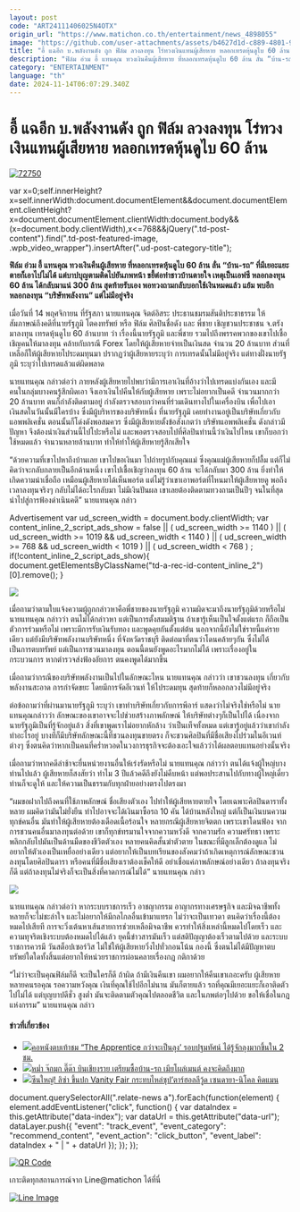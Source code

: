 ```yaml
---
layout: post
code: "ART24111406025N4OTX"
origin_url: "https://www.matichon.co.th/entertainment/news_4898055"
image: "https://github.com/user-attachments/assets/b4627d1d-c889-4801-9798-0245cfd095ee"
title: "อี้ แฉอีก บ.พลังงานดัง ถูก ฟิล์ม ลวงลงทุน โร่ทวงเงินแทนผู้เสียหาย หลอกเทรดหุ้นดูไบ 60 ล้าน"
description: "ฟิล์ม อ่วม อี้ แทนคุณ ทวงเงินคืนผู้เสียหาย ที่หลอกเทรดหุ้นดูไบ 60 ล้าน ลั่น “บ้าน-รถ” ที่มีเยอะแยะ ตายก็เอาไปไม่ได้ แต่บาปบุญตามติดไปยันภพหน้า"
category: "ENTERTAINMENT"
language: "th"
date: 2024-11-14T06:07:29.340Z
---
```


# อี้ แฉอีก บ.พลังงานดัง ถูก ฟิล์ม ลวงลงทุน โร่ทวงเงินแทนผู้เสียหาย หลอกเทรดหุ้นดูไบ 60 ล้าน

[![](https://www.matichon.co.th/wp-content/uploads/2024/11/72750.jpg "72750")](https://www.matichon.co.th/wp-content/uploads/2024/11/72750.jpg)

var x=0;self.innerHeight?x=self.innerWidth:document.documentElement&&document.documentElement.clientHeight?x=document.documentElement.clientWidth:document.body&&(x=document.body.clientWidth),x<=768&&jQuery(".td-post-content").find(".td-post-featured-image, .wpb\_video\_wrapper").insertAfter(".ud-post-category-title");

**ฟิล์ม อ่วม อี้ แทนคุณ ทวงเงินคืนผู้เสียหาย ที่หลอกเทรดหุ้นดูไบ 60 ล้าน ลั่น “บ้าน-รถ” ที่มีเยอะแยะ ตายก็เอาไปไม่ได้ แต่บาปบุญตามติดไปยันภพหน้า ขยี้ต่อทำชาวบ้านตายใจ เหตุเป็นเอฟซี หลอกลงทุน 60 ล้าน ได้กลับมาแน่ 300 ล้าน สุดท้ายรับเอง พอทวงถามกลับบอกใช้เงินหมดแล้ว แย้ม พบอีก หลอกลงทุน “บริษัทพลังงาน” แต่ไม่มีอยู่จริง**

เมื่อวันที่ 14 พฤศจิกายน ที่รัฐสภา นายแทนคุณ จิตต์อิสระ ประธานชมรมสันติประชาธรรม ให้สัมภาษณ์ถึงคดีที่นายรัฐภูมิ โตคงทรัพย์ หรือ ฟิล์ม ศิลปินชื่อดัง และ พี่ชาย เชิญชวนประชาชน จ.ตรัง มาลงทุน เทรดหุ้นดูไบ 60 ล้านบาท ว่า เรื่องนี้นายรัฐภูมิ และพี่ชาย รวมไปถึงพรรคพวกของเขาไปเชื้อเชิญคนให้มาลงทุน คล้ายกับกรณี Forex โดยให้ผู้เสียหายจ่ายเป็นเงินสด จำนวน 20 ล้านบาท ส่วนที่เหลือก็ให้ผู้เสียหายไประดมทุนมา ปรากฏว่าผู้เสียหายระบุว่า การเทรดนั้นไม่มีอยู่จริง แต่ทางฝั่งนายรัฐภูมิ ระบุว่าไปเทรดแล้วแต่ผิดพลาด

นายแทนคุณ กล่าวต่อว่า ภายหลังผู้เสียหายไปพบว่ามีการเอาเงินที่อ้างว่าไปเทรดแบ่งกันเอง และมีคนในกลุ่มบางคนรู้สึกผิดเอา จึงเอาเงินไปคืนให้กับผู้เสียหาย เพราะไม่อยากเป็นคดี จำนวนมากกว่า 20 ล้านบาท ตนก็กำลังติดตามอยู่ กำลังตรวจสอบกว่าคนที่ร่วมเดินทางไปในเครื่องบิน เพื่อไปเอาเงินสดในวันนั้นมีใครบ้าง ซึ่งมีผู้บริหารของบริษัทหนึ่ง ที่นายรัฐภูมิ เคยทำงานอยู่เป็นบริษัทเกี่ยวกับแอพพลิเคชั่น ตอนนั้นก็โด่งดังพอสมควร ซึ่งมีผู้เสียหายตั้งข้อสังเกตว่า บริษัทแอพพลิเคชั่น ดังกล่าวมีปัญหา จึงต้องนำเงินส่วนนี้ไปโปะหรือไม่ และพอตรวจสอบไปที่ศิลปินท่านนี้ว่าเงินไปไหน เขาก็บอกว่าใช้หมดแล้ว จำนวนหลายล้านบาท ทำให้ทำให้ผู้เสียหายรู้สึกเสียใจ

“ด้วยความที่เขาไปหาถึงบ้านเลย เขาไปขอเงินมา ไปถ่ายรูปกับคุณแม่ ซึ่งคุณแม่ผู้เสียหายก็ปลื้ม แต่ก็ไม่คิดว่าจะกลับกลายเป็นอีกด้านหนึ่ง เขาไปเชื้อเชิญว่าลงทุน 60 ล้าน จะได้กลับมา 300 ล้าน ยิ่งทำให้เกิดความน่าเชื่อถือ เหมือนผู้เสียหายได้เห็นพอร์ต แต่ไม่รู้ว่าเขาเอาพอร์ตที่ไหนมาให้ผู้เสียหายดู พอถึงเวลาลงทุนจริงๆ กลับไม่ได้อะไรกลับมา ไม่มีเงินปันผล เขาเลยต้องติดตามทวงถามเป็นปีๆ จนในที่สุดนำไปสู่การฟ้องดำเนินคดี” นายแทนคุณ กล่าว

Advertisement var ud\_screen\_width = document.body.clientWidth; var content\_inline\_2\_script\_ads\_show = false || ( ud\_screen\_width >= 1140 ) || ( ud\_screen\_width >= 1019 && ud\_screen\_width < 1140 ) || ( ud\_screen\_width >= 768 && ud\_screen\_width < 1019 ) || ( ud\_screen\_width < 768 ) ; if(!content\_inline\_2\_script\_ads\_show){ document.getElementsByClassName("td-a-rec-id-content\_inline\_2")\[0\].remove(); }

![](https://www.matichon.co.th/wp-content/uploads/2024/11/S__50774066_0.jpg)

เมื่อถามว่าตามใบแจ้งความผู้ถูกกล่าวหาคือพี่ชายของนายรัฐภูมิ ความผิดจะมาถึงนายรัฐภูมิด้วยหรือไม่ นายแทนคุณ กล่าวว่า ตนไม่ได้กล่าวหา แต่เป็นการตั้งสมมติฐาน ถ้าเขารู้เห็นเป็นใจตั้งแต่แรก ก็ถือเป็นตัวการร่วมหรือไม่ เพราะมีการรับเงินรับทอง และพูดคุยกันตั้งแต่ต้น นอกจากนี้ยังไม่ใช่รายนี้แค่รายเดียว แต่ยังมีบริษัทพลังงานบริษัทหนึ่ง ที่จังหวัดราชบุรี ติดต่อมาที่ตนว่าโดนคล้ายๆกัน ซึ่งไม่ได้เป็นการตบทรัพย์ แต่เป็นการชวนมาลงทุน ตอนนี้ตนยังพูดอะไรมากไม่ได้ เพราะเรื่องอยู่ในกระบวนการ หากตำรวจส่งฟ้องอัยการ ตนคงพูดได้มากขึ้น

เมื่อถามว่ากรณีของบริษัทพลังงานเป็นไปในลักษณะไหน นายแทนคุณ กล่าวว่า เขาชวนลงทุน เกี่ยวกับพลังงานสะอาด การกำจัดขยะ โดยมีการจัดอีเวนท์ ให้ไประดมทุน สุดท้ายก็หลอกลวงไม่มีอยู่จริง

ต่อข้อถามว่าที่ผ่านมานายรัฐภูมิ ระบุว่า เขาทำบริษัทเกี่ยวกับการพีอาร์ แสดงว่าไม่จริงใช่หรือไม่ นายแทนคุณกล่าวว่า ลักษณะของเขาอาจจะไปช่วยสร้างภาพลักษณ์ ให้บริษัทต่างๆก็เป็นไปได้ เนื่องจากนายรัฐภูมิเป็นที่รู้จักอยู่แล้ว สิ่งที่เขาพูดเราไม่อยากหักล้าง ว่าเป็นเท็จทั้งหมด แต่เขารู้อยู่แล้วว่าเขากำลังทำอะไรอยู่ บางทีก็มีบริษัทลักษณะนี้ที่ชวนลงทุนขายตรง ก็จะชวนศิลปินที่มีชื่อเสียงไปร่วมในอีเวนท์ต่างๆ ซึ่งตนคิดว่าหากเป็นคนที่คร่ำหวอดในวงการธุรกิจจะต้องเอะใจแล้วว่าได้ผลตอบแทนอย่างนั้นจริง

เมื่อถามว่าหากคดีล่าช้าจะยื่นหน่วยงานอื่นให้เร่งรัดหรือไม่ นายแทนคุณ กล่าวว่า ตนได้แจ้งผู้ใหญ่บางท่านไปแล้ว ผู้เสียหายก็สงสัยว่า ทำไม 3 ปีแล้วคดีถึงยังไม่คืบหน้า แต่พอประสานไปกับทางผู้ใหญ่เดี๋ยวท่านก็จะดูให้ และให้ความเป็นธรรมกับทุกฝ่ายอย่างตรงไปตรงมา

“ผมขอฝากไปถึงคนที่ใช้ภาพลักษณ์ ชื่อเสียงตัวเอง ไปทำให้ผู้เสียหายตายใจ โดยเฉพาะศิลปินดาราทั้งหลาย ผมคิดว่ามันไม่ยั่งยืน ทำไปอาจจะได้เงินมาซื้อรถ 10 คัน ได้บ้านหลังใหญ่ แต่ก็เป็นเงินบนความทุกข์คนอื่น มันทำให้ผู้เสียหายต้องเดือดเนื้อร้อนใจ หลายกรณีผู้เสียหายจิตตก เพราะเขาโดนฟ้อง จากการชวนคนอื่นมาลงทุนต่อด้วย เขาก็ทุกข์ทรมานใจจากความหวังดี จากความรัก ความศรัทธา เพราะพลิกกลับไปมันเป็นด้านมืดของชีวิตตัวเอง หลายคนคิดสั้นฆ่าตัวตาย ในขณะที่มีลูกเล็กต้องดูแล ไม่อยากให้ตัวเองเป็นเหยื่ออย่างเดียว แต่อยากให้เป็นบทเรียนของสังคมว่าถ้าเกิดเหตุการณ์ลักษณะชวนลงทุนโดยศิลปินดารา หรือคนที่มีชื่อเสียงเราต้องเช็คให้ดี อย่าเชื่อแค่ภาพลักษณ์อย่างเดียว ถ้าลงทุนจริงก็ดี แต่ถ้าลงทุนไม่จริงก็จะเป็นสิ่งที่คาดการณ์ไม่ได้” นายแทนคุณ กล่าว

![](https://www.matichon.co.th/wp-content/uploads/2024/11/S__50774063_0.jpg)

นายแทนคุณ กล่าวต่อว่า หากระบบราชการเร็ว อาชญากรรม อาญากรทางเศรษฐกิจ และมิจฉาชีพทั้งหลายก็จะไม่ชะล่าใจ และไม่อยากให้มีกลไกลอื่นเข้ามาแทรก ไม่ว่าจะเป็นเทวดา ตนคิดว่าเรื่องนี้ต้องหมดไปเสียที การจะวิ่งเต้นหาเส้นสายการช่วยเหลือมิจฉาชีพ ควรทำให้สิ่งเหล่านี้หมดไปโดยเร็ว และความทุจริตเชิงระบบต้องหมดไปได้แล้ว ยุคนี้ข่าวสารมันเร็ว แต่สติปัญญาต้องเร็วตามไปด้วย และระบบราชการควรมี วันสต็อปเซอร์วิส ไม่ใช่ให้ผู้เสียหายวิ่งไปทั่วกอนโน้น กองนี้ ซึ่งตนไม่ได้มีปัญหาตบทรัพย์ใดใดทั้งสิ้นแต่อยากให้หน่วยราชการผ่อนคลายเรื่องกฎ กติกาด้วย

“ไม่ว่าจะเป็นคุณฟิล์มก็ดี จะเป็นใครก็ดี ถ้าผิด ถ้ามีเงินคืนเขา ผมอยากให้คืนเขาเถอะครับ ผู้เสียหายหลายคนรอคุณ รอความหวังคุณ เงินที่คุณใช้ไปอีกไม่นาน มันก็ตายแล้ว รถที่คุณมีเยอะแยะก็เอาติดตัวไปไม่ได้ แต่บุญบาปดีชั่ว สูงต่ำ มันจะติดตามตัวคุณไปตลอดชีวิต และในภพต่อๆไปด้วย ขอให้เชื่อในกฎแห่งกรรม” นายแทนคุณ กล่าว

#### ข่าวที่เกี่ยวข้อง

*   [![](https://www.matichon.co.th/wp-content/uploads/2024/11/4E373AA3-9B30-4525-94B4-98D379BB33F5.jpeg)คอหนังตบเท้าชม “The Apprentice กว่าจะเป็นลุง’ รอบปฐมทัศน์ ได้รู้จักลุงมากขึ้นใน 2 ชม.](https://www.matichon.co.th/entertainment/news_4897924)
*   [![](https://www.matichon.co.th/wp-content/uploads/2024/11/mum22.jpg)หม่ำ จ๊กมก ดี๊ด๊า บินเชียงราย เตรียมซื้อบ้าน-รถ เมียโผล่เมนต์ คงจะคิดถึงมาก](https://www.matichon.co.th/entertainment/news_4897781)
*   [![](https://www.matichon.co.th/wp-content/uploads/2024/11/bbb6.jpg)ซีนใหญ่! ลิซ่า ขึ้นปก Vanity Fair กระทบไหล่ซุป’ตาร์ฮอลลีวู้ด เซนดายา-นิโคล คิดแมน](https://www.matichon.co.th/entertainment/interstars/news_4897609)

document.querySelectorAll(".relate-news a").forEach(function(element) { element.addEventListener("click", function() { var dataIndex = this.getAttribute("data-index"); var dataUrl = this.getAttribute("data-url"); dataLayer.push({ "event": "track\_event", "event\_category": "recommend\_content", "event\_action": "click\_button", "event\_label": dataIndex + " | " + dataUrl }); }); });

[![QR Code](https://www.matichon.co.th/wp-content/uploads/2023/07/wob1371z.jpg)](https://lin.ee/ht0nDxX)

เกาะติดทุกสถานการณ์จาก Line@matichon ได้ที่นี่

[![Line Image](https://www.matichon.co.th/wp-content/uploads/2023/07/th.png)](https://lin.ee/ht0nDxX)
